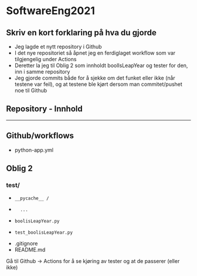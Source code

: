 # SoftwareEng2021

Skriv en kort forklaring på hva du gjorde
---
* Jeg lagde et nytt repository i Github
* I det nye repositoriet så åpnet jeg en ferdiglaget workflow som var tilgjengelig under Actions
* Deretter la jeg til Oblig 2 som innholdt boolIsLeapYear og tester for den, inn i samme repository
* Jeg gjorde commits både for å sjekke om det funket eller ikke (når testene var feil), og at testene ble kjørt dersom man commitet/pushet noe til Github


## Repository - Innhold
---

## Github/workflows
*   python-app.yml

## Oblig 2
   ### test/
-     __pycache__ /
-       ...
-     boolisLeapYear.py
-     test_boolisLeapYear.py
- .gitignore
- README.md

Gå til Github -> Actions for å se kjøring av tester og at de passerer (eller ikke)
